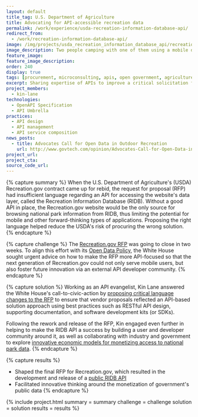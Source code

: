 ```yaml
---
layout: default
title_tag: U.S. Department of Agriculture
title: Advocating for API-accessible recreation data
permalink: /work/experience/usda-recreation-information-database-api/
redirect_from:
  - /work/recreation-information-database-api/
image: /img/projects/usda_recreation_information_database_api/recreation-api.svg
image_description: Two people camping with one of them using a mobile device.
feature_image:
feature_image_description:
order: 240
display: true
tags: [procurement, microconsulting, apis, open government, agriculture, kin lane]
excerpt: Sharing expertise of APIs to improve a critical solicitation for the next generation of Recreation.gov.
project_members:
  - kin-lane
technologies:
  - OpenAPI Specification
  - API Umbrella
practices:
  - API design
  - API management
  - API service composition
news_posts:
  - title: Advocates Call for Open Data in Outdoor Recreation
    url: http://www.govtech.com/opinion/Advocates-Call-for-Open-Data-in-Outdoor-Recreation.html
project_url:
project_cta:
source_code_url:
---
```


{% capture summary %}
When the U.S. Department of Agriculture's (USDA) Recreation.gov
contract came up for rebid, the request for proposal (RFP) had insufficient
language regarding an API for accessing the website's data layer,
called the Recreation Information Database (RIDB). Without a good API in place,
the Recreation.gov website would be the only source for browsing national
park information from RIDB, thus limiting the potential for mobile and other
forward-thinking types of applications. Proposing the right language helped
reduce the USDA's risk of procuring the wrong solution.
{% endcapture %}

{% capture challenge %}
The [Recreation.gov RFP](https://www.fbo.gov/index?s=opportunity&mode=form&id=3c740c1e5b809e5ecd99a4cf8a0467b3&tab=core&_cview=0)
was going to close in two weeks. To align this effort with its
[Open Data Policy](https://project-open-data.cio.gov/policy-memo/),
the White House sought urgent advice on how to make the RFP more API-focused so that the next
generation of Recreation.gov could not only serve mobile users, but also foster future
innovation via an external API developer community.
{% endcapture %}

{% capture solution %}
Working as an API evangelist, Kin Lane answered the White House's
call-to-civic-action by [proposing critical language changes to the RFP](http://apievangelist.com/2014/10/16/i-need-help-to-make-sure-the-dept-of-agriculture-leads-with-apis-in-their-parks-and-recreation-rfp/)
to ensure that vendor proposals reflected an API-based solution approach
using best practices such as RESTful API design, supporting documentation,
and software development kits (or SDKs).

Following the rework and release of the RFP, Kin engaged even further in
helping to make the RIDB API a success by building a user and
developer community around it, as well as collaborating with industry
and government to explore [innovative economic models for monetizing access to national park data](http://apievangelist.com/2015/08/24/setting-a-precedent-when-charging-for-high-volume-access-to-government-apis/).
{% endcapture %}

{% capture results %}
- Shaped the final RFP for Recreation.gov, which resulted in the development and
release of a [public RIDB API](https://usda.github.io/RIDB/)
- Facilitated innovative thinking around the monetization of government's public data
{% endcapture %}

{% include project.html
  summary = summary
  challenge = challenge
  solution = solution
  results = results
%}
